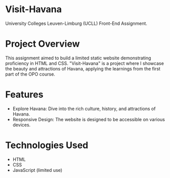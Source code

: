 # Visit-Havana

University Colleges Leuven-Limburg (UCLL) Front-End Assignment.

# Project Overview

This assignment aimed to build a limited static website demonstrating proficiency in HTML and CSS. "Visit-Havana" is a project where I showcase the beauty and attractions of Havana, applying the learnings from the first part of the OPO course. 

# Features 

- Explore Havana: Dive into the rich culture, history, and attractions of Havana.
- Responsive Design: The website is designed to be accessible on various devices.

# Technologies Used

- HTML
- CSS
- JavaScript (limited use)
